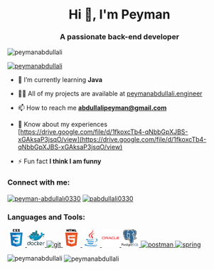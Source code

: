 <h1 align="center">Hi 👋, I'm Peyman</h1>
<h3 align="center">A passionate back-end developer</h3>

<p align="left"> <img src="https://komarev.com/ghpvc/?username=peymanabdullali&label=Profile%20views&color=0e75b6&style=flat" alt="peymanabdullali" /> </p>

<p align="left"> <a href="https://github.com/ryo-ma/github-profile-trophy"><img src="https://github-profile-trophy.vercel.app/?username=peymanabdullali" alt="peymanabdullali" /></a> </p>

- 🌱 I’m currently learning **Java**

- 👨‍💻 All of my projects are available at [peymanabdullali.engineer](peymanabdullali.engineer)

- 📫 How to reach me **abdullalipeyman@gmail.com**

- 📄 Know about my experiences [https://drive.google.com/file/d/1fkoxcTb4-qNbbGpXJBS-xGAksaP3jsqO/view](https://drive.google.com/file/d/1fkoxcTb4-qNbbGpXJBS-xGAksaP3jsqO/view)

- ⚡ Fun fact **I think I am funny**

<h3 align="left">Connect with me:</h3>
<p align="left">
<a href="https://linkedin.com/in/peyman-abdullalı0330" target="blank"><img align="center" src="https://raw.githubusercontent.com/rahuldkjain/github-profile-readme-generator/master/src/images/icons/Social/linked-in-alt.svg" alt="peyman-abdullalı0330" height="30" width="40" /></a>
<a href="https://www.hackerrank.com/pabdullali0330" target="blank"><img align="center" src="https://raw.githubusercontent.com/rahuldkjain/github-profile-readme-generator/master/src/images/icons/Social/hackerrank.svg" alt="pabdullali0330" height="30" width="40" /></a>
</p>

<h3 align="left">Languages and Tools:</h3>
<p align="left"> <a href="https://www.w3schools.com/css/" target="_blank" rel="noreferrer"> <img src="https://raw.githubusercontent.com/devicons/devicon/master/icons/css3/css3-original-wordmark.svg" alt="css3" width="40" height="40"/> </a> <a href="https://www.docker.com/" target="_blank" rel="noreferrer"> <img src="https://raw.githubusercontent.com/devicons/devicon/master/icons/docker/docker-original-wordmark.svg" alt="docker" width="40" height="40"/> </a> <a href="https://git-scm.com/" target="_blank" rel="noreferrer"> <img src="https://www.vectorlogo.zone/logos/git-scm/git-scm-icon.svg" alt="git" width="40" height="40"/> </a> <a href="https://www.w3.org/html/" target="_blank" rel="noreferrer"> <img src="https://raw.githubusercontent.com/devicons/devicon/master/icons/html5/html5-original-wordmark.svg" alt="html5" width="40" height="40"/> </a> <a href="https://www.java.com" target="_blank" rel="noreferrer"> <img src="https://raw.githubusercontent.com/devicons/devicon/master/icons/java/java-original.svg" alt="java" width="40" height="40"/> </a> <a href="https://www.oracle.com/" target="_blank" rel="noreferrer"> <img src="https://raw.githubusercontent.com/devicons/devicon/master/icons/oracle/oracle-original.svg" alt="oracle" width="40" height="40"/> </a> <a href="https://www.postgresql.org" target="_blank" rel="noreferrer"> <img src="https://raw.githubusercontent.com/devicons/devicon/master/icons/postgresql/postgresql-original-wordmark.svg" alt="postgresql" width="40" height="40"/> </a> <a href="https://postman.com" target="_blank" rel="noreferrer"> <img src="https://www.vectorlogo.zone/logos/getpostman/getpostman-icon.svg" alt="postman" width="40" height="40"/> </a> <a href="https://spring.io/" target="_blank" rel="noreferrer"> <img src="https://www.vectorlogo.zone/logos/springio/springio-icon.svg" alt="spring" width="40" height="40"/> </a> </p>

<p><img align="left" src="https://github-readme-stats.vercel.app/api/top-langs?username=peymanabdullali&show_icons=true&locale=en&layout=compact" alt="peymanabdullali" /></p>

<p>&nbsp;<img align="center" src="https://github-readme-stats.vercel.app/api?username=peymanabdullali&show_icons=true&locale=en" alt="peymanabdullali" /></p>
